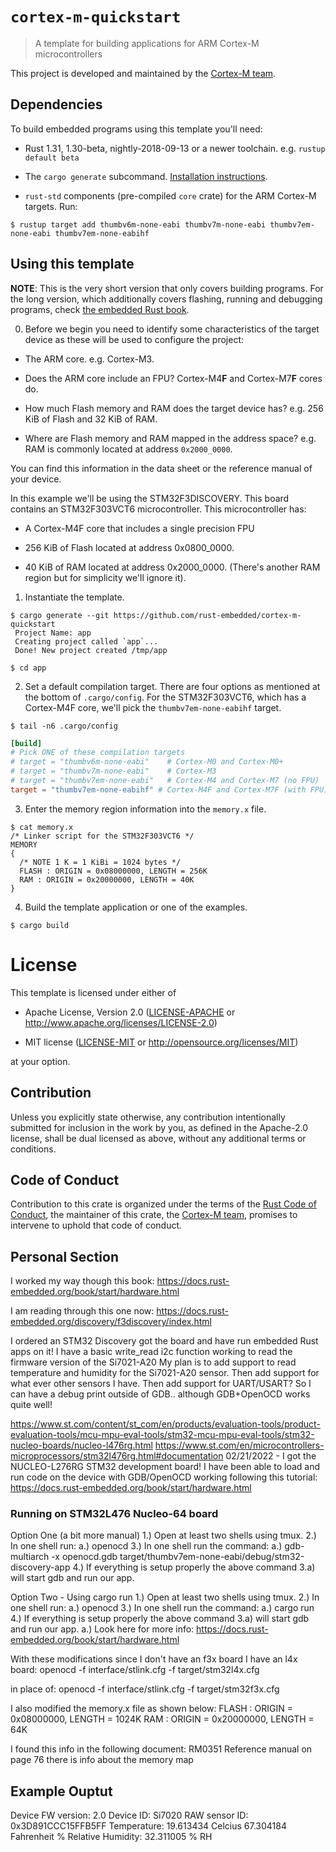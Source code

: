 # `cortex-m-quickstart`

> A template for building applications for ARM Cortex-M microcontrollers

This project is developed and maintained by the [Cortex-M team][team].

## Dependencies

To build embedded programs using this template you'll need:

- Rust 1.31, 1.30-beta, nightly-2018-09-13 or a newer toolchain. e.g. `rustup
  default beta`

- The `cargo generate` subcommand. [Installation
  instructions](https://github.com/ashleygwilliams/cargo-generate#installation).

- `rust-std` components (pre-compiled `core` crate) for the ARM Cortex-M
  targets. Run:

``` console
$ rustup target add thumbv6m-none-eabi thumbv7m-none-eabi thumbv7em-none-eabi thumbv7em-none-eabihf
```

## Using this template

**NOTE**: This is the very short version that only covers building programs. For
the long version, which additionally covers flashing, running and debugging
programs, check [the embedded Rust book][book].

[book]: https://rust-embedded.github.io/book

0. Before we begin you need to identify some characteristics of the target
  device as these will be used to configure the project:

- The ARM core. e.g. Cortex-M3.

- Does the ARM core include an FPU? Cortex-M4**F** and Cortex-M7**F** cores do.

- How much Flash memory and RAM does the target device has? e.g. 256 KiB of
  Flash and 32 KiB of RAM.

- Where are Flash memory and RAM mapped in the address space? e.g. RAM is
  commonly located at address `0x2000_0000`.

You can find this information in the data sheet or the reference manual of your
device.

In this example we'll be using the STM32F3DISCOVERY. This board contains an
STM32F303VCT6 microcontroller. This microcontroller has:

- A Cortex-M4F core that includes a single precision FPU

- 256 KiB of Flash located at address 0x0800_0000.

- 40 KiB of RAM located at address 0x2000_0000. (There's another RAM region but
  for simplicity we'll ignore it).

1. Instantiate the template.

``` console
$ cargo generate --git https://github.com/rust-embedded/cortex-m-quickstart
 Project Name: app
 Creating project called `app`...
 Done! New project created /tmp/app

$ cd app
```

2. Set a default compilation target. There are four options as mentioned at the
   bottom of `.cargo/config`. For the STM32F303VCT6, which has a Cortex-M4F
   core, we'll pick the `thumbv7em-none-eabihf` target.

``` console
$ tail -n6 .cargo/config
```

``` toml
[build]
# Pick ONE of these compilation targets
# target = "thumbv6m-none-eabi"    # Cortex-M0 and Cortex-M0+
# target = "thumbv7m-none-eabi"    # Cortex-M3
# target = "thumbv7em-none-eabi"   # Cortex-M4 and Cortex-M7 (no FPU)
target = "thumbv7em-none-eabihf" # Cortex-M4F and Cortex-M7F (with FPU)
```

3. Enter the memory region information into the `memory.x` file.

``` console
$ cat memory.x
/* Linker script for the STM32F303VCT6 */
MEMORY
{
  /* NOTE 1 K = 1 KiBi = 1024 bytes */
  FLASH : ORIGIN = 0x08000000, LENGTH = 256K
  RAM : ORIGIN = 0x20000000, LENGTH = 40K
}
```

4. Build the template application or one of the examples.

``` console
$ cargo build
```

# License

This template is licensed under either of

- Apache License, Version 2.0 ([LICENSE-APACHE](LICENSE-APACHE) or
  http://www.apache.org/licenses/LICENSE-2.0)

- MIT license ([LICENSE-MIT](LICENSE-MIT) or http://opensource.org/licenses/MIT)

at your option.

## Contribution

Unless you explicitly state otherwise, any contribution intentionally submitted
for inclusion in the work by you, as defined in the Apache-2.0 license, shall be
dual licensed as above, without any additional terms or conditions.

## Code of Conduct

Contribution to this crate is organized under the terms of the [Rust Code of
Conduct][CoC], the maintainer of this crate, the [Cortex-M team][team], promises
to intervene to uphold that code of conduct.

[CoC]: https://www.rust-lang.org/policies/code-of-conduct
[team]: https://github.com/rust-embedded/wg#the-cortex-m-team


## Personal Section
I worked my way though this book:
https://docs.rust-embedded.org/book/start/hardware.html

I am reading through this one now:
https://docs.rust-embedded.org/discovery/f3discovery/index.html

I ordered an STM32 Discovery got the board and have run embedded Rust apps on it!
I have a basic write_read i2c function working to read the firmware version of the Si7021-A20
My plan is to add support to read temperature and humidity for the Si7021-A20 sensor.
Then add support for what ever other sensors I have.
Then add support for UART/USART?
    So I can have a debug print outside of GDB.. although GDB+OpenOCD works quite well!

https://www.st.com/content/st_com/en/products/evaluation-tools/product-evaluation-tools/mcu-mpu-eval-tools/stm32-mcu-mpu-eval-tools/stm32-nucleo-boards/nucleo-l476rg.html
https://www.st.com/en/microcontrollers-microprocessors/stm32l476rg.html#documentation
02/21/2022 - I got the NUCLEO-L276RG STM32 development board!  I have been able to load and run
code on the device with GDB/OpenOCD working following this tutorial:
https://docs.rust-embedded.org/book/start/hardware.html

### Running on STM32L476 Nucleo-64 board ###

Option One (a bit more manual)
1.) Open at least two shells using tmux.
2.) In one shell run:
    a.) openocd
3.) In one shell run the command:
    a.) gdb-multiarch -x openocd.gdb target/thumbv7em-none-eabi/debug/stm32-discovery-app
4.) If everything is setup properly the above command 3.a) will start gdb and run our app.

Option Two - Using cargo run
1.) Open at least two shells using tmux.
2.) In one shell run:
    a.) openocd
3.) In one shell run the command:
    a.) cargo run
4.) If everything is setup properly the above command 3.a) will start gdb and run our app.
    a.) Look here for more info: https://docs.rust-embedded.org/book/start/hardware.html

With these modifications since I don't have an f3x board I have an l4x board:
openocd -f interface/stlink.cfg -f target/stm32l4x.cfg

in place of:
openocd -f interface/stlink.cfg -f target/stm32f3x.cfg

I also modified the memory.x file as shown below:
   FLASH : ORIGIN = 0x08000000, LENGTH = 1024K
   RAM : ORIGIN = 0x20000000, LENGTH = 64K

I found this info in the following document: RM0351 Reference manual
on page 76 there is info about the memory map

## Example Ouptut ##
Device FW version: 2.0
Device ID: Si7020
RAW sensor ID: 0x3D891CCC15FFB5FF
Temperature: 19.613434 Celcius 67.304184 Fahrenheit
% Relative Humidity: 32.311005 % RH

